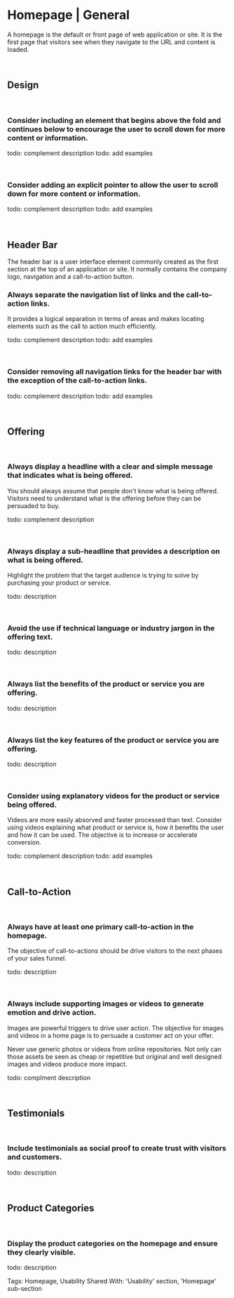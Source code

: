 # Homepage | General

A homepage is the default or front page of web application or site. It is the first page that visitors see when they navigate to the URL and content is loaded.

<br>


## Design
<br>


### Consider including an element that begins above the fold and continues below to encourage the user to scroll down for more content or information.

todo: complement description
todo: add examples

<br>


### Consider adding an explicit pointer to allow the user to scroll down for more content or information.

todo: complement description
todo: add examples

<br>


## Header Bar
The header bar is a user interface element commonly created as the first section at the top of an application or site. It normally contains the company logo, navigation and a
call-to-action button.
<br>


### Always separate the navigation list of links and the call-to-action links.

It provides a logical separation in terms of areas and makes locating elements such as the call to action much efficiently.

todo: complement description
todo: add examples

<br>


### Consider removing all navigation links for the header bar with the exception of the call-to-action links.

todo: complement description
todo: add examples

<br>


## Offering
<br>


### Always display a headline with a clear and simple message that indicates what is being offered.

You should always assume that people don't know what is being offered. Visitors need to understand what is the offering before they can be persuaded to buy.

todo: complement description

<br>


### Always display a sub-headline that provides a description on what is being offered.

Highlight the problem that the target audience is trying to solve by purchasing your product or service.

todo: description

<br>


### Avoid the use if technical language or industry jargon in the offering text.

todo: description

<br>


### Always list the benefits of the product or service you are offering.

todo: description

<br>


### Always list the key features of the product or service you are offering.

todo: description

<br>


### Consider using explanatory videos for the product or service being offered.

Videos are more easily absorved and faster processed than text. Consider using videos explaining what product or service is, how it benefits the user and how it
can be used. The objective is to increase or accelerate conversion.

todo: complement description
todo: add examples

<br>


## Call-to-Action
<br>


### Always have at least one primary call-to-action in the homepage.

The objective of call-to-actions should be drive visitors to the next phases of your sales funnel.

todo: description

<br>


### Always include supporting images or videos to generate emotion and drive action.

Images are powerful triggers to drive user action. The objective for images and videos in a home page is to persuade a customer act on your offer.

Never use generic photos or videos from online repositories. Not only can those assets be seen as cheap or repetitive but original and well designed images and 
videos produce more impact.

todo: complment description

<br>


## Testimonials
<br>


### Include testimonials as social proof to create trust with visitors and customers.

todo: description

<br>


## Product Categories
<br>


### Display the product categories on the homepage and ensure they clearly visible.

todo: description

Tags: Homepage, Usability
Shared With: 'Usability' section, 'Homepage' sub-section

<br>